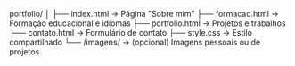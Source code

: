 portfolio/
│
├── index.html          → Página "Sobre mim"
├── formacao.html       → Formação educacional e idiomas
├── portfolio.html      → Projetos e trabalhos
├── contato.html        → Formulário de contato
├── style.css           → Estilo compartilhado
└── /imagens/           → (opcional) Imagens pessoais ou de projetos

